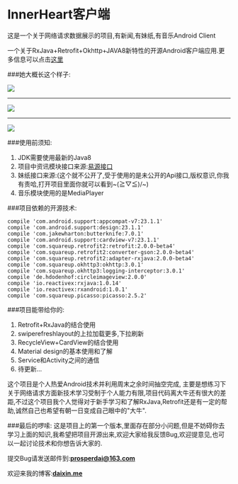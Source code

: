 # InnerHeart客户端
这是一个关于网络请求数据展示的项目,有新闻,有妹纸,有音乐Android Client

一个关于RxJava+Retrofit+Okhttp+JAVA8新特性的开源Android客户端应用.更多信息可以点击[这里](http://daixin.me)

###她大概长这个样子:


![](https://raw.githubusercontent.com/ishidai/InnerHeart/master/screen_shot/device2.png)

----------

![](https://raw.githubusercontent.com/ishidai/InnerHeart/master/screen_shot/device3.png)

----------

![](https://raw.githubusercontent.com/ishidai/InnerHeart/master/screen_shot/device4.png)

###使用前须知:


1. JDK需要使用最新的Java8
2. 项目中资讯模块接口来源:[易源接口](https://www.showapi.com/)
3. 妹纸接口来源:(这个就不公开了,受于使用的是未公开的Api接口,版权意识,你我有责哈,打开项目里面你就可以看到~\(≧▽≦)/~)
4. 音乐模块使用的是MediaPlayer


###项目依赖的开源技术:
  
    compile 'com.android.support:appcompat-v7:23.1.1'
    compile 'com.android.support:design:23.1.1'
    compile 'com.jakewharton:butterknife:7.0.1'
    compile 'com.android.support:cardview-v7:23.1.1'
    compile 'com.squareup.retrofit2:retrofit:2.0.0-beta4'
    compile 'com.squareup.retrofit2:converter-gson:2.0.0-beta4'
    compile 'com.squareup.retrofit2:adapter-rxjava:2.0.0-beta4'
    compile 'com.squareup.okhttp3:okhttp:3.0.1'
    compile 'com.squareup.okhttp3:logging-interceptor:3.0.1'
	compile 'de.hdodenhof:circleimageview:2.0.0'
    compile 'io.reactivex:rxjava:1.0.14'
    compile 'io.reactivex:rxandroid:1.0.1'
    compile 'com.squareup.picasso:picasso:2.5.2'



###项目能带给你的:

1. Retrofit+RxJava的结合使用
2. swiperefreshlayout的上拉加载更多,下拉刷新
3. RecycleView+CardView的结合使用
4. Material design的基本使用和了解
5. Service和Activity之间的通信
6. 待更新...

这个项目是个人热爱Android技术并利用周末之余时间抽空完成, 主要是想练习下关于网络请求方面新技术学习受制于个人能力有限,项目代码离大牛还有很大的差距,不过这个项目我个人觉得对于新手学习和了解RxJava,Retrofit还是有一定的帮助,诚然自己也希望有朝一日变成自己眼中的"大牛".

###最后的啰嗦:
这是项目上的第一个版本,里面存在部分小问题,但是不妨碍你去学习上面的知识,我希望把项目开源出来,欢迎大家给我反馈Bug,欢迎提意见,也可以一起讨论技术和你想告诉大家的.

提交Bug请发送邮件到:**prosperdai@163.com**

欢迎来我的博客:**[daixin.me](http://daixin.me)**



    